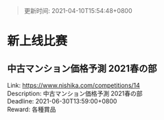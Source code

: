 > 更新时间: 2021-04-10T15:54:48+0800 

# 新上线比赛


## 中古マンション価格予測 2021春の部
Link: https://www.nishika.com/competitions/14  
Description: 中古マンション価格予測 2021春の部  
Deadline: 2021-06-30T13:59:00+0800  
Reward: 各種賞品  

